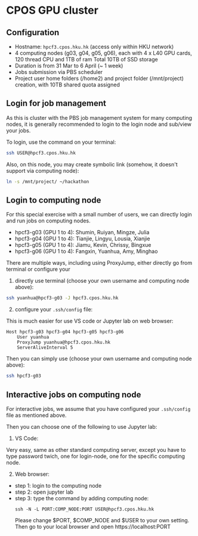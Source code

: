 # CPOS GPU cluster

## Configuration
- Hostname: `hpcf3.cpos.hku.hk` (access only within HKU network)
- 4 computing nodes (g03, g04, g05, g06), each with 4 x L40 GPU cards, 120 thread CPU and 1TB of ram Total 10TB of SSD storage
- Duration is from 31 Mar to 6 April (~ 1 week)
- Jobs submission via PBS scheduler
- Project user home folders (/home2) and project folder (/mnt/project) creation,  with 10TB shared quota assigned

## Login for job management
As this is cluster with the PBS job management system for many computing nodes, 
it is generally recommended to login to the login node and sub/view your jobs.

To login, use the command on your terminal:

```bash 
ssh USER@hpcf3.cpos.hku.hk
```

Also, on this node, you may create symbolic link (somehow, it doesn't support via computing node):

```bash
ln -s /mnt/project/ ~/hackathon
```

## Login to computing node
For this special exercise with a small number of users, we can directly login 
and run jobs on computing nodes.

- hpcf3-g03 (GPU 1 to 4): Shumin, Ruiyan, Mingze, Julia
- hpcf3-g04 (GPU 1 to 4): Tianjie, Lingyu, Lousia, Xianjie
- hpcf3-g05 (GPU 1 to 4): Jiamu, Kevin, Chrissy, Bingxue
- hpcf3-g06 (GPU 1 to 4): Fangxin, Yuanhua, Amy, Minghao 

There are multiple ways, including using ProxyJump, either directly go from 
terminal or configure your 

1. directly use terminal (choose your own username and computing node above):

```bash
ssh yuanhua@hpcf3-g03 -J hpcf3.cpos.hku.hk
```

2. configure your `.ssh/config` file:

This is much easier for use VS code or Jupyter lab on web browser:
```
Host hpcf3-g03 hpcf3-g04 hpcf3-g05 hpcf3-g06
    User yuanhua
    ProxyJump yuanhua@hpcf3.cpos.hku.hk
    ServerAliveInterval 5
```

Then you can simply use (choose your own username and computing node above):

```bash
ssh hpcf3-g03
```

## Interactive jobs on computing node

For interactive jobs, we assume that you have configured your `.ssh/config` file 
as mentioned above.

Then you can choose one of the following to use Jupyter lab:

1. VS Code:

Very easy, same as other standard computing server, except you have to type 
password twich, one for login-node, one for the specific computing node.

2. Web browser:

- step 1: login to the computing node
- step 2: open jupyter lab
- step 3: type the command by adding computing node:
  ```
  ssh -N -L PORT:COMP_NODE:PORT USER@hpcf3.cpos.hku.hk
  ```
  Please change $PORT, $COMP_NODE and $USER to your own setting. Then go to your
  local browser and open https://localhost:PORT

